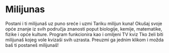 # Milijunas
Postani i ti milijunaš uz puno sreće i uzmi Tariku milijun kuna!
Okušaj svoje opće znanje iz svih područja znanosti poput biologije, kemije, matematike, fizike i opće kulture.
Program funkcionira kao i omiljeni TV kviz Tko želi biti milijunaš kojeg vole kvizaši svih uzrasta.
Preuzmi ga jednim klikom i možda baš ti postaneš milijunaš!

